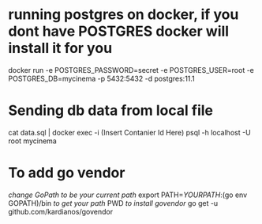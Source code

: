 # running postgres on docker, if you dont have POSTGRES docker will install it for you
docker run -e POSTGRES_PASSWORD=secret -e  POSTGRES_USER=root -e POSTGRES_DB=mycinema -p 5432:5432 -d postgres:11.1
# Sending db data from local file 
cat data.sql | docker exec -i (Insert Contanier Id Here) psql -h localhost -U root mycinema
# To add go vendor
*change GoPath to be your current path*
export PATH=$YOURPATH:$(go env GOPATH)/bin
*to get your path*
PWD
*to install govendor*
go get -u github.com/kardianos/govendor